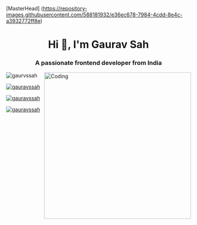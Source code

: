 [MasterHead]
(https://repository-images.githubusercontent.com/588181932/e36ec678-7984-4cdd-8e4c-a3932772ff8e)
<h1 align="center">Hi 👋, I'm Gaurav Sah</h1>
<h3 align="center">A passionate frontend developer from India</h3>
<img align="right" alt="Coding" width="400" src="https://camo.githubusercontent.com/e20822b4282c07ffd010cd05f855a6561d3b62358ca9e607e4901288dd748fcb/68747470733a2f2f63646e2e6472696262626c652e636f6d2f75736572732f323133313939332f73637265656e73686f74732f343934383733362f74686f75676874776f726b732d6769665f6472696262626c652e676966">

<p align="left"> <img src="https://komarev.com/ghpvc/?username=gaurvssah&label=Profile%20views&color=0e75b6&style=flat" alt="gaurvssah" /> </p>

<p align="left"> <a href="https://twitter.com/gauravssah" target="_blank"><img src="https://img.shields.io/twitter/follow/gauravssah?logo=twitter&style=for-the-badge" alt="gauravssah" /></a> </p>

<p align="left"> <a href="https://linkedin.com/in/gauravssah/" target="_blank"><img src="https://img.shields.io/twitter/follow/gauravssah?logo=linkedin&style=for-the-badge" alt="gauravssah" /></a> </p>

<p align="left"> <a href="https://instagram.com/gauravssah" target="_blank"><img src="https://img.shields.io/twitter/follow/gauravssah?logo=instagram&style=for-the-badge" alt="gauravssah" /></a> </p>
